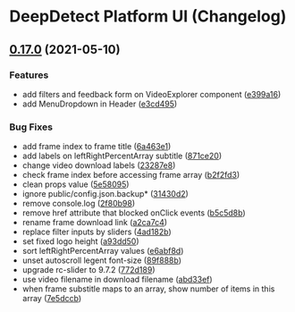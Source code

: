 # DeepDetect Platform UI (Changelog)

## [0.17.0](https://github.com/jolibrain/platform_ui/compare/v0.16.0...v0.17.0) (2021-05-10)


### Features

* add filters and feedback form on VideoExplorer component ([e399a16](https://github.com/jolibrain/platform_ui/commit/e399a16213c22b0ed20a88e381e169858e07a492))
* add MenuDropdown in Header ([e3cd495](https://github.com/jolibrain/platform_ui/commit/e3cd495df97f6a521659f325971026f15db6b1b6))


### Bug Fixes

* add frame index to frame title ([6a463e1](https://github.com/jolibrain/platform_ui/commit/6a463e13c2911fed245763256619b9de60199d15))
* add labels on leftRightPercentArray subtitle ([871ce20](https://github.com/jolibrain/platform_ui/commit/871ce20fa2abfdfcdbfadf5d90704989fb1eb15a))
* change video download labels ([23287e8](https://github.com/jolibrain/platform_ui/commit/23287e82bfd0d77ece4abd4840c42af1c3c2c1d4))
* check frame index before accessing frame array ([b2f2fd3](https://github.com/jolibrain/platform_ui/commit/b2f2fd319233d8ea99a76cc6ee80f2d02e994f31))
* clean props value ([5e58095](https://github.com/jolibrain/platform_ui/commit/5e58095e635cf622e9f6ecd77f6076e0ed01ee09))
* ignore public/config.json.backup* ([31430d2](https://github.com/jolibrain/platform_ui/commit/31430d26775131f573ab13b3a7ab6987995c73ff))
* remove console.log ([2f80b98](https://github.com/jolibrain/platform_ui/commit/2f80b988cd61b510c5225f860ebcb5ea10d670e3))
* remove href attribute that blocked onClick events ([b5c5d8b](https://github.com/jolibrain/platform_ui/commit/b5c5d8b6057ee01918b384890b176f8dbb7fc210))
* rename frame download link ([a2ca7c4](https://github.com/jolibrain/platform_ui/commit/a2ca7c463acb779cae0f7f71f33a17400996d889))
* replace filter inputs by sliders ([4ad182b](https://github.com/jolibrain/platform_ui/commit/4ad182b3abaf3958ee81c51f8924e43c916ec4fd))
* set fixed logo height ([a93dd50](https://github.com/jolibrain/platform_ui/commit/a93dd502faac2d9f9eecc9444a2c72d2125ab555))
* sort leftRightPercentArray values ([e6abf8d](https://github.com/jolibrain/platform_ui/commit/e6abf8d8a0ebc637a51b9bb7be88e270a11d94fd))
* unset autoscroll legent font-size ([89f888b](https://github.com/jolibrain/platform_ui/commit/89f888b2da69c54a3c69d2bffdfd32e938114ad1))
* upgrade rc-slider to 9.7.2 ([772d189](https://github.com/jolibrain/platform_ui/commit/772d1891bbd195795d86054056b2b55f745f1600))
* use video filename in download filename ([abd33ef](https://github.com/jolibrain/platform_ui/commit/abd33ef61227177e6bf13d0c56062bb0ec85b72d))
* when frame substitle maps to an array, show number of items in this array ([7e5dccb](https://github.com/jolibrain/platform_ui/commit/7e5dccbcdd55218e667a00aff39e07313c0cb0bd))
